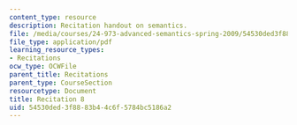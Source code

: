 ```yaml
---
content_type: resource
description: Recitation handout on semantics.
file: /media/courses/24-973-advanced-semantics-spring-2009/54530ded3f8883b44c6f5784bc5186a2_MIT24_973s09_rec08.pdf
file_type: application/pdf
learning_resource_types:
- Recitations
ocw_type: OCWFile
parent_title: Recitations
parent_type: CourseSection
resourcetype: Document
title: Recitation 8
uid: 54530ded-3f88-83b4-4c6f-5784bc5186a2
---
```

